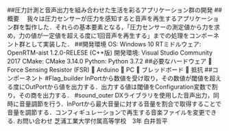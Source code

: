 ##圧力計測と音声出力を組み合わせた生活を彩るアプリケーション群の開発
##概要
　我々は圧力センサーが圧力を感知すると音声を再生するアプリケーション群を製作した．それらの基本要素となる，「圧力センサーの測定値から力を求め，力の値が一定値を超える度に1回音声を再生する」までの処理をコンポーネント群として実装した．
##開発環境
OS: Windows 10
RTミドルウェア: OpenRTM-aist 1.2.0-RELESE (C++版)
開発環境: Visual Studio Community 2017
CMake: CMake 3.14.0
Python: Python 3.7.2
##必要なハードウェア
	Force Sensing Resistor (FSR)
	Arduino
	PC
	ブレッドボード
	抵抗
##コンポーネント
#Flag_builder
InPortから数値を受け取り，その数値が閾値を超える度にOutPortから値を出力する．出力する値は閾値をConfiguration変数で割り，その商を出力する．
#sound_outer
DXライブラリを使用した音声出力，同時に音量調節を行う．InPortから最大音量に対する音量を割合で取得することで音量を調節する．コンフィギュレーションで再生する音楽ファイルを変更できる.
お問い合わせ
芝浦工業大学付属高等学校　3年
白井哲平
